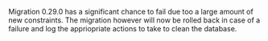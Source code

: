Migration 0.29.0 has a significant chance to fail due too a large amount of new constraints. The
migration however will now be rolled back in case of a failure and log the appriopriate actions to
take to clean the database.
